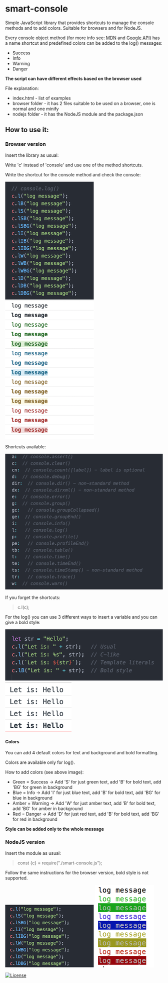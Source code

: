 # smart-console

Simple JavaScript library that provides shortcuts to manage the console methods and to add colors.
Suitable for browsers and for NodeJS.

Every console object method (for more info see: [MDN](https://developer.mozilla.org/en/docs/Web/API/console) and
[Google API](https://developers.google.com/web/tools/chrome-devtools/console/console-reference)) has a name shortcut and predefined colors can be added to the log() messages:
* Success
* Info
* Warning
* Danger

__The script can have different effects based on the browser used__

File explanation:
* index.html - list of examples
* browser folder - it has 2 files suitable to be used on a browser, one is normal and one minify
* nodejs folder - it has the NodeJS module and the package.json

## How to use it:
### Browser version
Insert the library as usual:
> <script src="browser/smart-console.js"></script>

Write 'c' instead of 'console' and use one of the method shortcuts.  

Write the shortcut for the console method and check the console:

![console logs](browser/1.png)
![console results](browser/2.png)

Shortcuts available:

![shortcuts results](browser/3.png)

If you forget the shortcuts:
> c.l(c);

For the log() you can use 3 different ways to insert a variable and you can give a bold style:

![shortcuts results](browser/4.png)
![shortcuts results](browser/5.png)

#### Colors
You can add 4 default colors for text and background and bold formatting.

Colors are available only for log().

How to add colors (see above image):
* Green = Success -> Add 'S' for just green text, add 'B' for bold text, add 'BG' for green in background
* Blue = Info -> Add 'I' for just blue text, add 'B' for bold text, add 'BG' for blue in background
* Amber = Warning -> Add 'W' for just amber text, add 'B' for bold text, add 'BG' for amber in background
* Red = Danger -> Add 'D' for just red text, add 'B' for bold text, add 'BG' for red in background

__Style can be added only to the whole message__

### NodeJS version
Insert the module as usual:
> const {c} = require("./smart-console.js");

Follow the same instructions for the browser version, bold style is not supported.

![console logs](browser/6.png)
![console results](browser/7.png)

[![License](https://img.shields.io/badge/License-MIT-yellowgreen.svg?style=flat-square)](https://github.com/achille1789/smart-console/blob/master/LICENSE)
